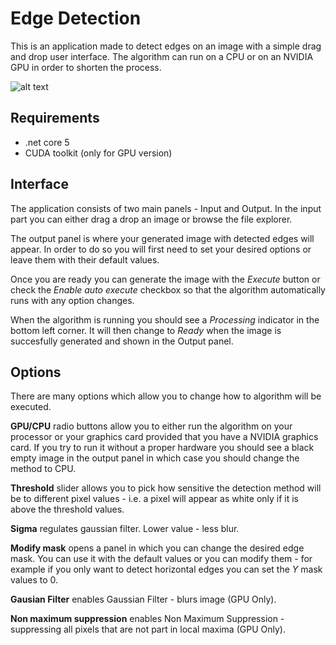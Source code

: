 # Edge Detection

This is an application made to detect edges on an image with a simple drag and drop user interface. The algorithm can run on a CPU or on an NVIDIA GPU in order to shorten the process.

![alt text](https://i.postimg.cc/KcTp1Srh/edge-detector.jpg)

## Requirements
- .net core 5
- CUDA toolkit (only for GPU version)

## Interface
The application consists of two main panels - Input and Output. In the input part you can either drag a drop an image or browse the file explorer.

The output panel is where your generated image with detected edges will appear. In order to do so you will first need to set your desired options or leave them with their default values.

Once you are ready you can generate the image with the *Execute* button or check the *Enable auto execute* checkbox so that the algorithm automatically runs with any option changes.

When the algorithm is running you should see a *Processing* indicator in the bottom left corner. It will then change to *Ready* when the image is succesfully generated and shown in the Output panel.

## Options
There are many options which allow you to change how to algorithm will be executed.

**GPU/CPU** radio buttons allow you to either run the algorithm on your processor or your graphics card provided that you have a NVIDIA graphics card. If you try to run it without a proper hardware you should see a black empty image in the output panel in which case you should change the method to CPU.

**Threshold** slider allows you to pick how sensitive the detection method will be to different pixel values - i.e. a pixel will appear as white only if it is above the threshold values.

**Sigma** regulates gaussian filter. Lower value - less blur.

**Modify mask** opens a panel in which you can change the desired edge mask. You can use it with the default values or you can modify them - for example if you only want to detect horizontal edges you can set the *Y* mask values to 0.

**Gausian Filter** enables Gaussian Filter - blurs image (GPU Only).

**Non maximum suppression** enables Non Maximum Suppression - suppressing all pixels that are not part in local maxima (GPU Only).

